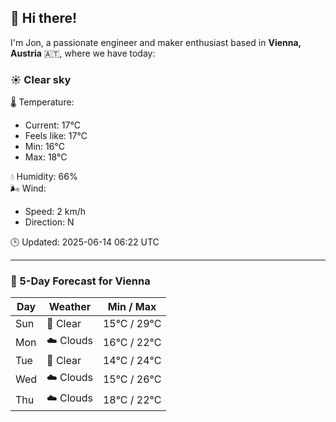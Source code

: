 ## 👋 Hi there!

I'm Jon, a passionate engineer and maker enthusiast based in **Vienna, Austria** 🇦🇹, where we have today:

### ☀️ Clear sky 

🌡️ Temperature: 
* Current: 17°C
* Feels like: 17°C
* Min: 16°C 
* Max: 18°C  

💧 Humidity: 66%  
🌬️ Wind: 
* Speed: 2 km/h 
* Direction: N  

🕒 Updated: 2025-06-14 06:22 UTC

---

### 📅 5-Day Forecast for Vienna

| Day | Weather | Min / Max |
|-----|---------|------------|
| Sun | 🌙 Clear | 15°C / 29°C |
| Mon | ☁️ Clouds | 16°C / 22°C |
| Tue | 🌙 Clear | 14°C / 24°C |
| Wed | ☁️ Clouds | 15°C / 26°C |
| Thu | ☁️ Clouds | 18°C / 22°C |
